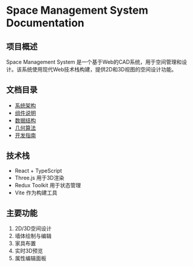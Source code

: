 # Space Management System Documentation

## 项目概述
Space Management System 是一个基于Web的CAD系统，用于空间管理和设计。该系统使用现代Web技术栈构建，提供2D和3D视图的空间设计功能。

## 文档目录
- [系统架构](./architecture.md)
- [组件说明](./components.md)
- [数据结构](./data-structures.md)
- [几何算法](./geometry.md)
- [开发指南](./development-guide.md)

## 技术栈
- React + TypeScript
- Three.js 用于3D渲染
- Redux Toolkit 用于状态管理
- Vite 作为构建工具

## 主要功能
1. 2D/3D空间设计
2. 墙体绘制与编辑
3. 家具布置
4. 实时3D预览
5. 属性编辑面板 